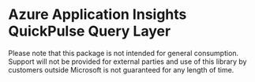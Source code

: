 # Azure Application Insights QuickPulse Query Layer

Please note that this package is not intended for general consumption. Support will not be provided for external parties and use of this library by customers outside Microsoft is not guaranteed for any length of time.
